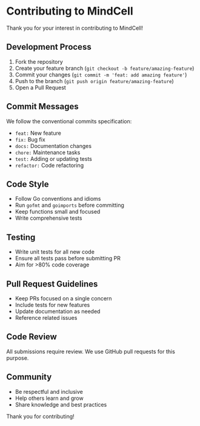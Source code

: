 # Contributing to MindCell

Thank you for your interest in contributing to MindCell!

## Development Process

1. Fork the repository
2. Create your feature branch (`git checkout -b feature/amazing-feature`)
3. Commit your changes (`git commit -m 'feat: add amazing feature'`)
4. Push to the branch (`git push origin feature/amazing-feature`)
5. Open a Pull Request

## Commit Messages

We follow the conventional commits specification:

- `feat:` New feature
- `fix:` Bug fix
- `docs:` Documentation changes
- `chore:` Maintenance tasks
- `test:` Adding or updating tests
- `refactor:` Code refactoring

## Code Style

- Follow Go conventions and idioms
- Run `gofmt` and `goimports` before committing
- Keep functions small and focused
- Write comprehensive tests

## Testing

- Write unit tests for all new code
- Ensure all tests pass before submitting PR
- Aim for >80% code coverage

## Pull Request Guidelines

- Keep PRs focused on a single concern
- Include tests for new features
- Update documentation as needed
- Reference related issues

## Code Review

All submissions require review. We use GitHub pull requests for this purpose.

## Community

- Be respectful and inclusive
- Help others learn and grow
- Share knowledge and best practices

Thank you for contributing!

